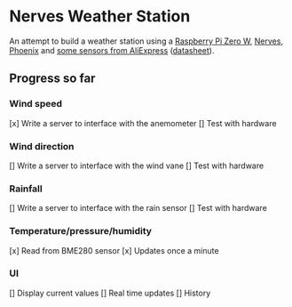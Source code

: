 # Nerves Weather Station

An attempt to build a weather station using a [Raspberry Pi Zero
W](https://www.raspberrypi.com/products/raspberry-pi-zero-w/),
[Nerves](https://www.nerves-project.org/),
[Phoenix](https://www.phoenixframework.org/) and [some sensors from
AliExpress](https://www.aliexpress.com/item/1214985366.html)
([datasheet](https://www.sparkfun.com/datasheets/Sensors/Weather/Weather%20Sensor%20Assembly..pdf)).

## Progress so far

### Wind speed

[x] Write a server to interface with the anemometer
[] Test with hardware

### Wind direction

[] Write a server to interface with the wind vane
[] Test with hardware

### Rainfall

[] Write a server to interface with the rain sensor
[] Test with hardware

### Temperature/pressure/humidity

[x] Read from BME280 sensor
[x] Updates once a minute

### UI

[] Display current values
[] Real time updates
[] History
